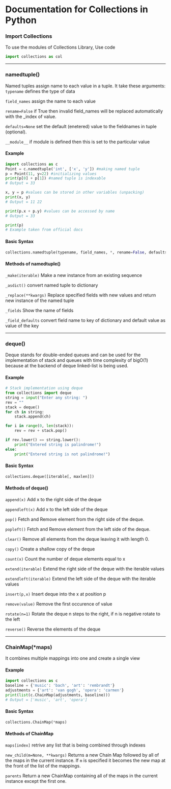 # Documentation for Collections in Python

### Import Collections
To use the modules of Collections Library, Use code
```python
import collections as col
```

---

### namedtuple()
Named tuples assign name to each value in a tuple. It take these arguments:
`typename` defines the type of data

`field_names` assign the name to each value

`rename=False` if True then invalid field_names will be replaced automatically with the _index of value.

`defaults=None` set the default (enetered) value to the fieldnames in tuple (optional).

`__module__` if module is defined then this is set to the particular value

#### Example
```python
import collections as c
Point = c.namedtuple('int', ['x', 'y']) #making named tuple
p = Point(11, y=22) #initializing values
print(p[0] + p[1]) #named tuple is indexable
# Output = 33

x, y = p #values can be stored in other variables (unpacking)
print(x, y)
# Output = 11 22

print(p.x + p.y) #values can be accessed by name 
# Output = 33

print(p)
# Example taken from official docs
```

#### Basic Syntax
```python
collections.namedtuple(typename, field_names, *, rename=False, defaults=None, module=None)
```

#### Methods of namedtuple()
`_make(iterable)` Make a new instance from an existing sequence

`_asdict()` convert named tuple to dictionary

`_replace(**kwargs)` Replace specified fields with new values and return new instance of the named tuple

`_fields` Show the name of fields

`_field_defaults` convert field name to key of dictionary and default value as value of the key

---

### deque()
Deque stands for double-ended queues and can be used for the implementation of stack and queues with time complexity of bigO(1) because at the backend of deque linked-list is being used.

#### Example
```python
# Stack implementation using deque
from collections import deque
string = input("Enter any string: ")
rev = ""
stack = deque()
for ch in string:
    stack.append(ch)

for i in range(0, len(stack)):
    rev = rev + stack.pop()

if rev.lower() == string.lower():
    print("Entered string is palindrome!")
else:
    print("Entered string is not palindrome!")
```

#### Basic Syntax
```python
collections.deque([iterable[, maxlen]])
```

#### Methods of deque()
`append(x)` Add x to the right side of the deque

`appendleft(x)` Add x to the left side of the deque

`pop()` Fetch and Remove element from the right side of the deque.

`popleft()` Fetch and Remove element from the left side of the deque.

`clear()` Remove all elements from the deque leaving it with length 0.

`copy()` Create a shallow copy of the deque

`count(x)` Count the number of deque elements equal to x

`extend(iterable)` Extend the right side of the deque with the iterable values

`extendleft(iterable)` Extend the left side of the deque with the iterable values

`insert(p,x)` Insert deque into the x at position p

`remove(value)` Remove the first occurence of value

`rotate(n=1)` Rotate the deque n steps to the right, if n is negative rotate to the left

`reverse()` Reverse the elements of the deque

---

### ChainMap(*maps)
It combines multiple mappings into one and create a single view

#### Example
```python
import collections as c
baseline = {'music': 'bach', 'art': 'rembrandt'}
adjustments = {'art': 'van gogh', 'opera': 'carmen'}
print(list(c.ChainMap(adjustments, baseline)))
# Output = ['music', 'art', 'opera']
```

#### Basic Syntax
```python
collections.ChainMap(*maps)
```

#### Methods of ChainMap
`maps[index]` retrive any list that is being combined through indexes

`new_child(m=None, **kwargs)` Returns a new Chain Map followed by all of the maps in the current instance. If `m` is specified it becomes the new map at the front of the list of the mappings.

`parents` Return a new ChainMap containing all of the maps in the current instance except the first one.

